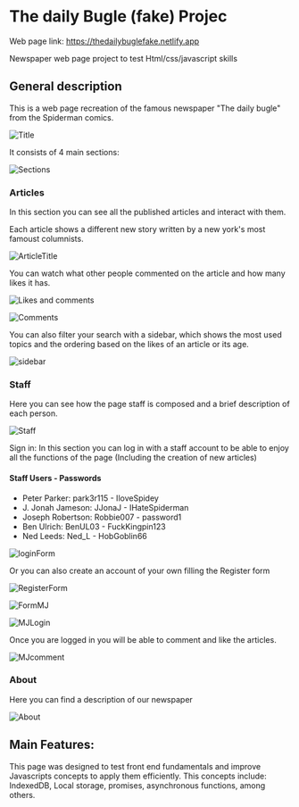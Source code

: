 # The daily Bugle (fake) Projec

Web page link: https://thedailybuglefake.netlify.app

Newspaper web page project to test Html/css/javascript skills


## General description

This is a web page recreation of the famous newspaper "The daily bugle" from the Spiderman comics.

![Title](https://github.com/user-attachments/assets/e63af25c-41b9-4289-ae05-86d0d8d2a34d)

It consists of 4 main sections:

![Sections](https://github.com/user-attachments/assets/f8bb8a4b-19df-4080-920e-648cb88f2a5a)


### Articles 
In this section you can see all the published articles and interact with them.

Each article shows a different new story written by a new york's most famoust columnists.

![ArticleTitle](https://github.com/user-attachments/assets/2df8f2c9-e9f4-4218-80c7-6801080ffe00) 

You can watch what other people commented on the article and how many likes it has.

![Likes and comments](https://github.com/user-attachments/assets/4c6706b9-d1a5-46bf-8fb0-c53b1cf3eabc)

![Comments](https://github.com/user-attachments/assets/67e49300-ab56-4e15-b264-2eb761f6e527)

You can also filter your search with a sidebar, which shows the most used topics and the ordering based on the likes of an article or its age.

![sidebar](https://github.com/user-attachments/assets/fc4a8f42-7cdc-4f49-9578-ab8cd026f6c9)


### Staff
Here you can see how the page staff is composed and a brief description of each person.

![Staff](https://github.com/user-attachments/assets/39a8345b-1c25-46e8-8235-ca333e13018d)

Sign in: In this section you can log in with a staff account to be able to enjoy all the functions of the page (Including the creation of new articles)

#### Staff Users - Passwords
- Peter Parker: park3r115 - IloveSpidey
- J. Jonah Jameson: JJonaJ - IHateSpiderman
- Joseph Robertson: Robbie007 - password1
- Ben Ulrich: BenUL03 - FuckKingpin123
- Ned Leeds: Ned_L - HobGoblin66

![loginForm](https://github.com/user-attachments/assets/69fbcd20-96be-490c-8683-ac58b58aaa62)

Or you can also create an account of your own filling the Register form

![RegisterForm](https://github.com/user-attachments/assets/b2dafd1e-140c-49ab-9f47-547e3cbde0bf)

![FormMJ](https://github.com/user-attachments/assets/7ee72395-fbf8-42f9-a5a7-cc580211d40f)

![MJLogin](https://github.com/user-attachments/assets/1a527501-bdc2-46fa-9b58-13f429a71297)

Once you are logged in you will be able to comment and like the articles.

![MJcomment](https://github.com/user-attachments/assets/1d873082-fcb6-4ec7-8de7-ac40f98d6376)

### About 
Here you can find a description of our newspaper

![About](https://github.com/user-attachments/assets/0ccbbfd9-2f40-49b6-af2b-b574e93e1ae8)


## Main Features: 

This page was designed to test front end fundamentals and  improve Javascripts concepts to apply them efficiently. This concepts include: IndexedDB, Local storage, promises, asynchronous functions, among others.
